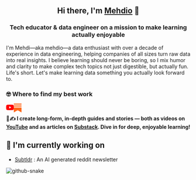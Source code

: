 
<h2 align="center">
Hi there, I'm <a href="https://mehdio.com" target="_blank" rel="noreferrer">Mehdio</a> 👋
</h2>

<h3 align="center">
Tech educator & data engineer on a mission to make learning actually enjoyable
</h3> 

I'm Mehdi—aka mehdio—a data enthusiast with over a decade of experience in data engineering, helping companies of all sizes turn raw data into real insights. I believe learning should never be boring, so I mix humor and clarity to make complex tech topics not just digestible, but actually fun. Life's short. Let's make learning data something you actually look forward to.

### 🤓 Where to find my best work

<a href="https://www.youtube.com/channel/UCiZxJB0xWfPBE2omVZeWPpQ"><img align="left" src="https://raw.githubusercontent.com/mehd-io/mehd-io/main/images/youtube.svg" alt="mehdio | YouTube" width="21px"/></a>
<a href="https://blog.mehdio.com"><img align="left" src="https://raw.githubusercontent.com/mehd-io/mehd-io/main/images/substack.svg" alt="mehdio | Substack" width="21px"/></a>
<br>

**🎥✍️ I create long-form, in-depth guides and stories — both as videos on [YouTube](https://www.youtube.com/channel/UCiZxJB0xWfPBE2omVZeWPpQ) and as articles on [Substack](https://blog.mehdio.com). Dive in for deep, enjoyable learning!**

## 🔭 I'm currently working on

- [Subtldr](subtldr.com) : An AI generated reddit newsletter

<picture>
  <source media="(prefers-color-scheme: dark)" srcset="dist/github-contribution-grid-snake-dark.svg" />
  <source media="(prefers-color-scheme: light)" srcset="dist/github-contribution-grid-snake.svg" />
  <img alt="github-snake" src="github-snake.svg" />
</picture>
